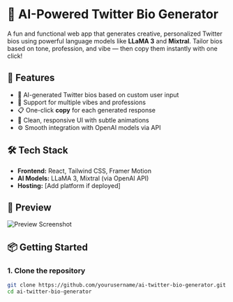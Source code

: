 # 🧠 AI-Powered Twitter Bio Generator

A fun and functional web app that generates creative, personalized Twitter bios using powerful language models like **LLaMA 3** and **Mixtral**. Tailor bios based on tone, profession, and vibe — then copy them instantly with one click!

## 🚀 Features

- 🎯 AI-generated Twitter bios based on custom user input
- 🧩 Support for multiple vibes and professions
- 📋 One-click **copy** for each generated response
- 🌙 Clean, responsive UI with subtle animations
- ⚙️ Smooth integration with OpenAI models via API

## 🛠️ Tech Stack

- **Frontend:** React, Tailwind CSS, Framer Motion
- **AI Models:** LLaMA 3, Mixtral (via OpenAI API)
- **Hosting:** [Add platform if deployed]

## 📸 Preview

![Preview Screenshot](./ai-powered-twitter-bio-generator.png) <!-- Optional: Replace with actual screenshot path -->

## 📦 Getting Started

### 1. Clone the repository

```bash
git clone https://github.com/yourusername/ai-twitter-bio-generator.git
cd ai-twitter-bio-generator
